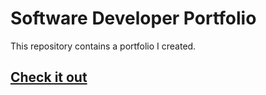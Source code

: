 # Software Developer Portfolio

This repository contains a portfolio I created.

## [Check it out](https://samwright.space/) 
